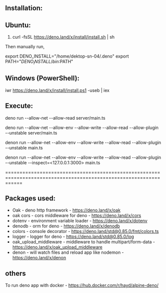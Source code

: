 ## Installation:

## Ubuntu:

1. curl -fsSL https://deno.land/x/install/install.sh | sh

Then manually run,

export DENO_INSTALL="/home/dektop-sn-04/.deno"
export PATH="$DENO_INSTALL/bin:$PATH"

## Windows (PowerShell):

iwr https://deno.land/x/install/install.ps1 -useb | iex

## Execute:

deno run --allow-net --allow-read server/main.ts

deno run --allow-net --allow-env --allow-write --allow-read --allow-plugin --unstable server/main.ts

denon run --allow-net --allow-env --allow-write --allow-read --allow-plugin --unstable main.ts

denon run --allow-net --allow-env --allow-write --allow-read --allow-plugin --unstable --inspect=<127.0.0.1:3000> main.ts

==================================================================================================================

## Packages used:

- Oak - deno http framework - https://deno.land/x/oak
- oak cors - cors middleware for deno - https://deno.land/x/cors
- dotenv - environment variable loader - https://deno.land/x/dotenv
- denodb - orm for deno - https://deno.land/x/denodb
- colors - console decorator - https://deno.land/std@0.85.0/fmt/colors.ts
- logger - logger for deno - https://deno.land/std@0.85.0/log
- oak_upload_middleware - middleware to handle multipart/form-data - https://deno.land/x/oak_upload_middleware
- denon - will watch files and reload app like nodemon - https://deno.land/x/denon

## others

To run deno app with docker - https://hub.docker.com/r/hayd/alpine-deno/
